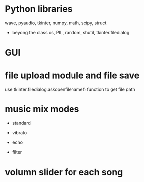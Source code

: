 # Python libraries
wave, pyaudio, tkinter, numpy, math, scipy, struct
* beyong the class
os, PIL, random, shutil, tkinter.filedialog


# GUI

# file upload module and file save
use tkinter.filedialog.askopenfilename() function to get file path

# music mix modes
* standard

* vibrato

* echo

* filter

# volumn slider for each song


